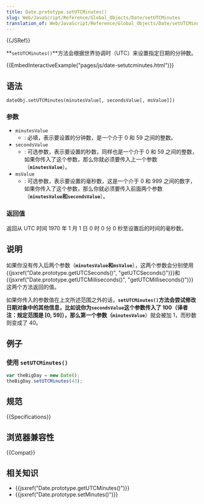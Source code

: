 ```yaml
---
title: Date.prototype.setUTCMinutes()
slug: Web/JavaScript/Reference/Global_Objects/Date/setUTCMinutes
translation_of: Web/JavaScript/Reference/Global_Objects/Date/setUTCMinutes
---
```

{{JSRef}}

**`setUTCMinutes()`**方法会根据世界协调时（UTC）来设置指定日期的分钟数。

{{EmbedInteractiveExample("pages/js/date-setutcminutes.html")}}

## 语法

```plain
dateObj.setUTCMinutes(minutesValue[, secondsValue[, msValue]])
```

### 参数

- `minutesValue`
  - : 必填，表示要设置的分钟数，是一个介于 0 和 59 之间的整数。
- `secondsValue`
  - : 可选参数，表示要设置的秒数，同样也是一个介于 0 和 59 之间的整数，如果你传入了这个参数，那么你就必须要传入上一个参数（**`minutesValue`**）。
- `msValue`
  - : 可选参数，表示要设置的毫秒数，这是一个介于 0 和 999 之间的数字，如果你传入了这个参数，那么你就必须要传入前面两个参数（**`minutesValue`**和**`secondsValue`**）。

### 返回值

返回从 UTC 时间 1970 年 1 月 1 日 0 时 0 分 0 秒至设置后的时间的毫秒数。

## 说明

如果你没有传入后两个参数（**`minutesValue`**和**`msValue`**），这两个参数会分别使用{{jsxref("Date.prototype.getUTCSeconds()", "getUTCSeconds()")}}和{{jsxref("Date.prototype.getUTCMilliseconds()", "getUTCMilliseconds()")}}这两个方法返回的值。

如果你传入的参数值在上文所述范围之外的话，**`setUTCMinutes()`**方法会尝试修改日期对象中的其他信息，比如说你为**`secondsValue`**这个参数传入了 100（译者注：规定范围是 \[0, 59]），那么第一个参数（**`minutesValue`**）就会被加 1，而秒数则变成了 40。

## 例子

### 使用 `setUTCMinutes()`

```js
var theBigDay = new Date();
theBigDay.setUTCMinutes(43);
```

## 规范

{{Specifications}}

## 浏览器兼容性

{{Compat}}

## 相关知识

- {{jsxref("Date.prototype.getUTCMinutes()")}}
- {{jsxref("Date.prototype.setMinutes()")}}
